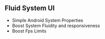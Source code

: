 ## Fluid System UI 

- Simple Android System Properties  
- Boost System Fluidity and responsiveness
- Boost Fps Limits
